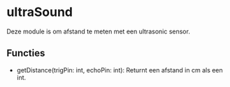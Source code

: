 # ultraSound

Deze module is om afstand te meten met een ultrasonic sensor.

## Functies

- getDistance(trigPin: int, echoPin: int): Returnt een afstand in cm als een int.